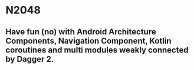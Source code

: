 # N2048
## Have fun (no) with Android Architecture Components, Navigation Component, Kotlin coroutines and multi modules weakly connected by Dagger 2.
